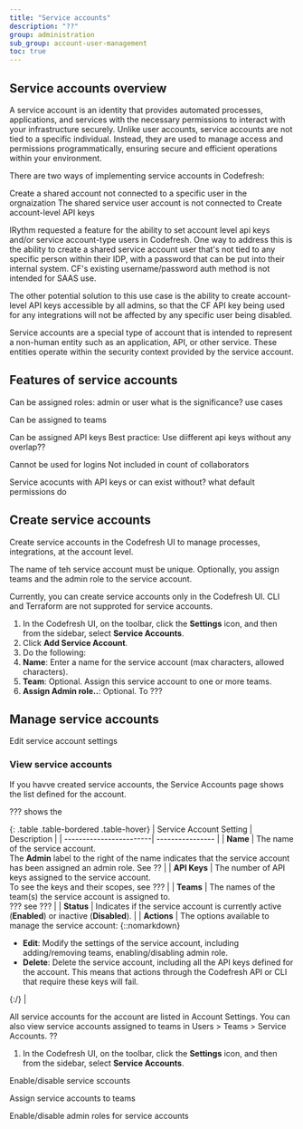 ```yaml
---
title: "Service accounts"
description: "??"
group: administration
sub_group: account-user-management
toc: true
---
```


## Service accounts overview

A service account is an identity that provides automated processes, applications, and services with the necessary permissions to interact with your infrastructure securely. Unlike user accounts, service accounts are not tied to a specific individual. Instead, they are used to manage access and permissions programmatically, ensuring secure and efficient operations within your environment.

There are two ways of implementing service accounts in Codefresh:

Create a shared account not connected to a specific user in the orgnaization
The shared service user account is not connected to 
Create account-level API keys 


IRythm requested a feature for the ability to set account level api keys and/or service account-type users in Codefresh. One way to address this is the ability to create a shared service account user that's not tied to any specific person within their IDP, with a password that can be put into their internal system. CF's existing username/password auth method is not intended for SAAS use.

The other potential solution to this use case is the ability to create account-level API keys accessible by all admins, so that the CF API key being used for any integrations will not be affected by any specific user being disabled.

Service accounts are a special type of account that is intended to represent a non-human entity such as an application, API, or other service. These entities operate within the security context provided by the service account.


## Features of service accounts

Can be assigned roles: admin or user what is the significance? use cases

Can be assigned to teams

Can be assigned API keys 
Best practice: Use diifferent api keys without any overlap??

Cannot be used for logins
Not included in count of collaborators

Service acocunts with API keys or can exist without? what default permissions do 

## Create service accounts
Create service accounts in the Codefresh UI to manage processes, integrations, at the account level. 

The name of teh service account must be unique. Optionally, you assign teams and the admin role to the service account.

Currently, you can create service accounts only in the Codefresh UI. CLI and Terraform are not supproted for service accounts.

1. In the Codefresh UI, on the toolbar, click the **Settings** icon, and then from the sidebar, select **Service Accounts**.
1. Click **Add Service Account**.
1. Do the following:
  1. **Name**: Enter a name for the service account (max characters, allowed characters).
  1. **Team**: Optional. Assign this service account to one or more teams.
  1. **Assign Admin role..**: Optional. To ???


## Manage service accounts


Edit service account settings

### View service accounts
If you havve created service accounts, the Service Accounts page shows the list defined for the account. 

??? shows the 


{: .table .table-bordered .table-hover}
| Service Account Setting  | Description   |
| ------------------------| ---------------- |
| **Name**                | The name of the service account. <br>The **Admin** label to the right of the name indicates that the service account has been assigned an admin role. See ?? |
| **API Keys**            | The number of API keys assigned to the service account. <br>To see the keys and their scopes, see ??? |
| **Teams**               | The names of the team(s) the service account is assigned to. <br>??? see ??? |
| **Status**               | Indicates if the service account is currently active (**Enabled**) or inactive (**Disabled**). |
| **Actions**               | The options available to manage the service account: {::nomarkdown}<ul><li><b>Edit</b>: Modify the settings of the service account, including adding/removing teams, enabling/disabling admin role.</li><li><b>Delete</b>: Delete the service account, including all the API keys defined for the account. This means that actions through the Codefresh API or CLI that require these keys will fail.</li></ul>{:/} |


All service accounts for the account are listed in Account Settings. 
You can also view service accounts assigned to teams in Users > Teams > Service Accounts. ??

1. In the Codefresh UI, on the toolbar, click the **Settings** icon, and then from the sidebar, select **Service Accounts**.


Enable/disable service sccounts

Assign service accounts to teams

Enable/disable admin roles for service accounts


